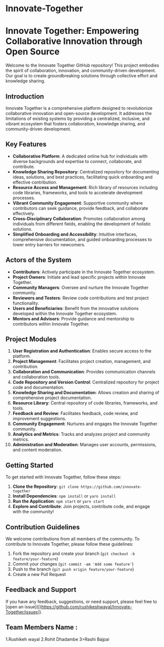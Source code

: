 # Innovate-Together

# Innovate Together: Empowering Collaborative Innovation through Open Source

Welcome to the Innovate Together GitHub repository! This project embodies the spirit of collaboration, innovation, and community-driven development. Our goal is to create groundbreaking solutions through collective effort and knowledge sharing. 

## Introduction

Innovate Together is a comprehensive platform designed to revolutionize collaborative innovation and open-source development. It addresses the limitations of existing systems by providing a centralized, inclusive, and vibrant ecosystem that fosters collaboration, knowledge sharing, and community-driven development.

## Key Features

- **Collaborative Platform**: A dedicated online hub for individuals with diverse backgrounds and expertise to connect, collaborate, and contribute.
- **Knowledge Sharing Repository**: Centralized repository for documenting ideas, solutions, and best practices, facilitating quick onboarding and effective contribution.
- **Resource Access and Management**: Rich library of resources including code libraries, frameworks, and tools to accelerate development processes.
- **Vibrant Community Engagement**: Supportive community where contributors can seek guidance, provide feedback, and collaborate effectively.
- **Cross-Disciplinary Collaboration**: Promotes collaboration among individuals from different fields, enabling the development of holistic solutions.
- **Simplified Onboarding and Accessibility**: Intuitive interfaces, comprehensive documentation, and guided onboarding processes to lower entry barriers for newcomers.

## Actors of the System

- **Contributors**: Actively participate in the Innovate Together ecosystem.
- **Project Owners**: Initiate and lead specific projects within Innovate Together.
- **Community Managers**: Oversee and nurture the Innovate Together community.
- **Reviewers and Testers**: Review code contributions and test project functionality.
- **Users and Beneficiaries**: Benefit from the innovative solutions developed within the Innovate Together ecosystem.
- **Mentors and Advisors**: Provide guidance and mentorship to contributors within Innovate Together.

## Project Modules

1. **User Registration and Authentication**: Enables secure access to the platform.
2. **Project Management**: Facilitates project creation, management, and contribution.
3. **Collaboration and Communication**: Provides communication channels and collaboration tools.
4. **Code Repository and Version Control**: Centralized repository for project code and documentation.
5. **Knowledge Sharing and Documentation**: Allows creation and sharing of comprehensive project documentation.
6. **Resource Library**: Central repository of code libraries, frameworks, and tools.
7. **Feedback and Review**: Facilitates feedback, code review, and improvement suggestions.
8. **Community Engagement**: Nurtures and engages the Innovate Together community.
9. **Analytics and Metrics**: Tracks and analyzes project and community metrics.
10. **Administration and Moderation**: Manages user accounts, permissions, and content moderation.

## Getting Started

To get started with Innovate Together, follow these steps:

1. **Clone the Repository**: `git clone https://github.com/innovate-together`
2. **Install Dependencies**: `npm install` or `yarn install`
3. **Run the Application**: `npm start` or `yarn start`
4. **Explore and Contribute**: Join projects, contribute code, and engage with the community!

## Contribution Guidelines

We welcome contributions from all members of the community. To contribute to Innovate Together, please follow these guidelines:

1. Fork the repository and create your branch (`git checkout -b feature/your-feature`)
2. Commit your changes (`git commit -am 'Add some feature'`)
3. Push to the branch (`git push origin feature/your-feature`)
4. Create a new Pull Request

## Feedback and Support

If you have any feedback, suggestions, or need support, please feel free to [open an issue]([(https://github.com/rushikeshwayal/Innovate-Together/issues]).


## Team Members Name :
1.Rushikeh wayal
2.Rohit Dhadambe
3>Rashi Bajpai 
